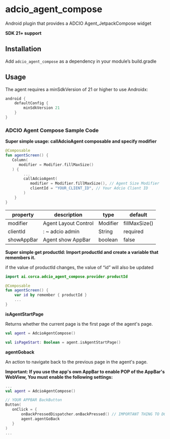 # adcio_agent_compose

Android plugin that provides a ADCIO Agent_JetpackCompose widget

**SDK 21+ support**


## Installation
Add `adcio_agent_compose` as a dependency in your module’s build.gradle


## Usage
The agent requires a minSdkVersion of 21 or higher to use Androidx:

```groovy
android {
    defaultConfig {
        minSdkVersion 21
    }
}
```


### ADCIO Agent Compose Sample Code
**Super simple usage: callAdcioAgent composable and specify modifier**

```kotlin
@Composable
fun agentScreen() {
   Column(
      modifier = Modifier.fillMaxSize()
   ) {
        ...
        callAdcioAgent(
           modifier = Modifier.fillMaxSize(), // Agent Size Modifier
           clientId = "YOUR_CLIENT_ID", // Your Adcio Client ID
        )
    }
}
```

| property | description | type | default |
| --- | --- | --- | --- |
| modifier | Agent Layout Control | Modifier | fillMaxSize() |
| clientId | : ~ adcio admin | String | required |
| showAppBar | Agent show AppBar | boolean | false |

**Super simple get productId: Import productId and create a variable that remembers it.**

if the value of productId changes, the value of “id” will also be updated

```kotlin
import ai.corca.adcio_agent_compose.provider.productId

@Composable
fun agentScreen() {
	var id by remember { productId } 
	...
}
```


**isAgentStartPage**

Returns whether the current page is the first page of the agent's page.

```kotlin
val agent = AdcioAgentCompose()

val isPageStart: Boolean = agent.isAgentStartPage()
```

**agentGoback**

An action to navigate back to the previous page in the agent's page.

**Important: If you use the app's own AppBar to enable POP of the AppBar's WebView, You must enable the following settings:**

```kotlin
...
val agent = AdcioAgentCompose()

// YOUR APPBAR BackButton
Button(
   onClick = { 
       onBackPressedDispatcher.onBackPressed() // IMPORTANT THING TO DO
       agent.agentGoBack
   }
)
...
```